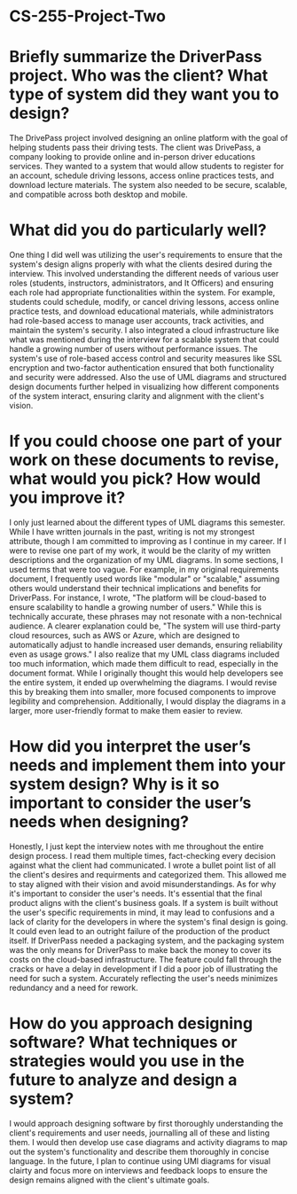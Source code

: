 # CS-255-Project-Two

# Briefly summarize the DriverPass project. Who was the client? What type of system did they want you to design?
The DrivePass project involved designing an online platform with the goal of helping students pass their driving tests. The client was DrivePass, a company looking to provide online and in-person driver educations services. They wanted to a system that would allow students to register for an account, schedule driving lessons, access online practices tests, and download lecture materials. The system also needed to be secure, scalable, and compatible across both desktop and mobile.

# What did you do particularly well?
One thing I did well was utilizing the user's requirements to ensure that the system's design aligns properly with what the clients desired during the interview. This involved understanding the different needs of various user roles (students, instructors, administrators, and It Officers) and ensuring each role had appropriate functionalities within the system. For example, students could schedule, modify, or cancel driving lessons, access online practice tests, and download educational materials, while administrators had role-based access to manage user accounts, track activities, and maintain the system's security. 
I also integrated a cloud infrastructure like what was mentioned during the interview for a scalable system that could handle a growing number of users without performance issues. The system's use of role-based access control and security measures like SSL encryption and two-factor authentication ensured that both functionality and security were addressed. Also the use of UML diagrams and structured design documents further helped in visualizing how different components of the system interact, ensuring clarity and alignment with the client's vision. 

# If you could choose one part of your work on these documents to revise, what would you pick? How would you improve it?
I only just learned about the different types of UML diagrams this semester. While I have written journals in the past, writing is not my strongest attribute, though I am committed to improving as I continue in my career. If I were to revise one part of my work, it would be the clarity of my written descriptions and the organization of my UML diagrams. In some sections, I used terms that were too vague. For example, in my original requirements document, I frequently used words like "modular" or "scalable," assuming others would understand their technical implications and benefits for DriverPass. For instance, I wrote, "The platform will be cloud-based to ensure scalability to handle a growing number of users." While this is technically accurate, these phrases may not resonate with a non-technical audience. A clearer explanation could be, "The system will use third-party cloud resources, such as AWS or Azure, which are designed to automatically adjust to handle increased user demands, ensuring reliability even as usage grows."
I also realize that my UML class diagrams included too much information, which made them difficult to read, especially in the document format. While I originally thought this would help developers see the entire system, it ended up overwhelming the diagrams. I would revise this by breaking them into smaller, more focused components to improve legibility and comprehension. Additionally, I would display the diagrams in a larger, more user-friendly format to make them easier to review.

# How did you interpret the user’s needs and implement them into your system design? Why is it so important to consider the user’s needs when designing?
Honestly, I just kept the interview notes with me throughout the entire design process. I read them multiple times, fact-checking every decision against what the client had communicated. I wrote a bullet point list of all the client's desires and requirments and categorized them. This allowed me to stay aligned with their vision and avoid misunderstandings. As for why it's important to consider the user's needs. It's essential that the final product aligns with the client's business goals. If a system is built without the user's specific requirements in mind, it may lead to confusions and a lack of clarity for the developers in where the system's final design is going. It could even lead to an outright failure of the production of the product itself. If DriverPass needed a packaging system, and the packaging system was the only means for DriverPass to make back the money to cover its costs on the cloud-based infrastructure. The feature could fall through the cracks or have a delay in development if I did a poor job of illustrating the need for such a system. Accurately reflecting the user's needs minimizes redundancy and a need for rework.

# How do you approach designing software? What techniques or strategies would you use in the future to analyze and design a system?
I would approach designing software by first thoroughly understanding the client's requirements and user needs, journalling all of these and listing them. I would then develop use case diagrams and activity diagrams to map out the system's functionality and describe them thoroughly in concise language. In the future, I plan to continue using UMl diagrams for visual clairty and focus more on interviews and feedback loops to ensure the design remains aligned with the client's ultimate goals.
